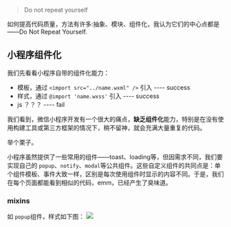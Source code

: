 > Do not repeat yourself

如何提高代码质量，方法有许多:抽象、模块、组件化，我认为它们的中心点都是——Do Not Repeat Yourself.


## 小程序组件化
我们先看看小程序自带的组件化能力：
* 模板，通过 `<import src="../name.wxml" />` 引入 ---- success
* 样式，通过 `@import 'name.wxss'` 引入 ---- success
* js ？？？ ---- fail

我们看到，微信小程序开发有一个很大的痛点，**缺乏组件化**能力，特别是在没有使用构建工具或第三方框架的情况下，稍不留神，就会充满大量重复的代码。

举个栗子。

小程序虽然提供了一些常用的组件——toast、loading等，但因需求不同，我们要实现自己的 `popup`、`notify`、`modal`等公共组件。这些自定义组件的共同点是：单个组件模板、事件大致一样，区别是每次使用组件时显示的内容不同。于是，我们在每个页面都能看到相似的代码，emm，已经产生了臭味道。

### mixins



如 `popup`组件，样式如下图：
![](https://images2018.cnblogs.com/blog/1085489/201803/1085489-20180309173527254-1913462190.png)
